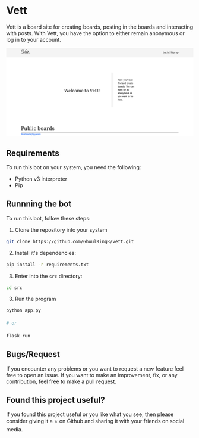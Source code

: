 # Vett
Vett is a board site for creating boards, posting in the boards and interacting with posts. With Vett, you have the option to either remain anonymous or log in to your account.

![Screenshot](/assets/screenshot.png)

## Requirements

To run this bot on your system, you need the following:
* Python v3 interpreter
* Pip

## Runnning the bot

To run this bot, follow these steps:

1. Clone the repository into your system
```bash
git clone https://github.com/GhoulKingR/vett.git
```

2. Install it's dependencies:
```bash
pip install -r requirements.txt
```

3. Enter into the `src` directory:
```bash
cd src
```

3. Run the program
```bash
python app.py

# or 

flask run
```

## Bugs/Request

If you encounter any problems or you want to request a new feature feel free to open an issue. If you want to make an improvement, fix, or any contribution, feel free to make a pull request.

## Found this project useful?

If you found this project useful or you like what you see, then please consider giving it a ⭐ on Github and sharing it with your friends on social media.
